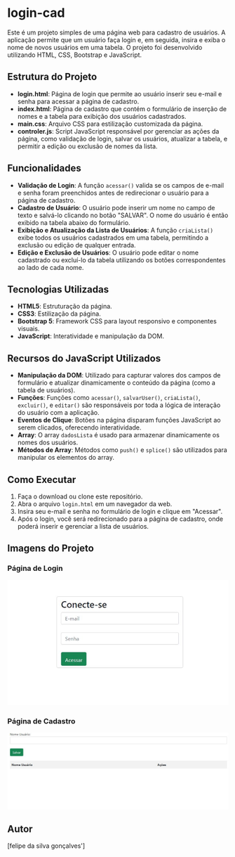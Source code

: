 # login-cad

Este é um projeto simples de uma página web para cadastro de usuários. A aplicação permite que um usuário faça login e, em seguida, insira e exiba o nome de novos usuários em uma tabela. O projeto foi desenvolvido utilizando HTML, CSS, Bootstrap e JavaScript.

## Estrutura do Projeto

- **login.html**: Página de login que permite ao usuário inserir seu e-mail e senha para acessar a página de cadastro.
- **index.html**: Página de cadastro que contém o formulário de inserção de nomes e a tabela para exibição dos usuários cadastrados.
- **main.css**: Arquivo CSS para estilização customizada da página.
- **controler.js**: Script JavaScript responsável por gerenciar as ações da página, como validação de login, salvar os usuários, atualizar a tabela, e permitir a edição ou exclusão de nomes da lista.

## Funcionalidades

- **Validação de Login**: A função `acessar()` valida se os campos de e-mail e senha foram preenchidos antes de redirecionar o usuário para a página de cadastro.
- **Cadastro de Usuário**: O usuário pode inserir um nome no campo de texto e salvá-lo clicando no botão "SALVAR". O nome do usuário é então exibido na tabela abaixo do formulário.
- **Exibição e Atualização da Lista de Usuários**: A função `criaLista()` exibe todos os usuários cadastrados em uma tabela, permitindo a exclusão ou edição de qualquer entrada.
- **Edição e Exclusão de Usuários**: O usuário pode editar o nome cadastrado ou excluí-lo da tabela utilizando os botões correspondentes ao lado de cada nome.

## Tecnologias Utilizadas

- **HTML5**: Estruturação da página.
- **CSS3**: Estilização da página.
- **Bootstrap 5**: Framework CSS para layout responsivo e componentes visuais.
- **JavaScript**: Interatividade e manipulação da DOM.

## Recursos do JavaScript Utilizados

- **Manipulação da DOM**: Utilizado para capturar valores dos campos de formulário e atualizar dinamicamente o conteúdo da página (como a tabela de usuários).
- **Funções**: Funções como `acessar()`, `salvarUser()`, `criaLista()`, `excluir()`, e `editar()` são responsáveis por toda a lógica de interação do usuário com a aplicação.
- **Eventos de Clique**: Botões na página disparam funções JavaScript ao serem clicados, oferecendo interatividade.
- **Array**: O array `dadosLista` é usado para armazenar dinamicamente os nomes dos usuários.
- **Métodos de Array**: Métodos como `push()` e `splice()` são utilizados para manipular os elementos do array.

## Como Executar

1. Faça o download ou clone este repositório.
2. Abra o arquivo `login.html` em um navegador da web.
3. Insira seu e-mail e senha no formulário de login e clique em "Acessar".
4. Após o login, você será redirecionado para a página de cadastro, onde poderá inserir e gerenciar a lista de usuários.

## Imagens do Projeto

### Página de Login
![Página de Login](login1.JPG)

### Página de Cadastro
![Página de Cadastro](cadastro1.JPG)

## Autor
[felipe da silva gonçalves']

